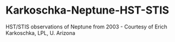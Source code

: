 # Karkoschka-Neptune-HST-STIS
HST/STIS observations of Neptune from 2003 - Courtesy of Erich Karkoschka, LPL, U. Arizona
